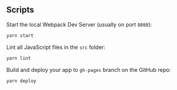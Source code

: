 ## Scripts

Start the local Webpack Dev Server (usually on port `8080`):

```bash
yarn start
```

Lint all JavaScript files in the `src` folder:

```bash
yarn lint
```

Build and deploy your app to `gh-pages` branch on the GitHub repo:

```bash
yarn deploy
```
